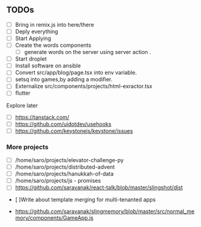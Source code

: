 ## TODOs

- [ ] Bring in remix.js into here/there
- [ ] Deply everything
- [ ] Start Applying
- [ ] Create the words components
   - [ ] generate words on the server using server action .

- [ ] Start droplet 
- [ ] Install software on ansible
- [ ] Convert src/app/blog/page.tsx into env variable.
- [ ] setsq into games,by adding a modifier. 
- [ ]  Externalize src/components/projects/html-exractor.tsx
- [ ] flutter

Explore later 
- [ ] https://tanstack.com/
- [ ] https://github.com/uidotdev/usehooks
- [ ] https://github.com/keystonejs/keystone/issues

### More projects

 - [ ] /home/saro/projects/elevator-challenge-py
 - [ ] /home/saro/projects/distributed-advent
 - [ ] /home/saro/projects/hanukkah-of-data
 - [ ] /home/saro/projects/js - promises
 - [ ] https://github.com/saravanak/react-talk/blob/master/slingshot/dist
 - [ ]Write about template merging for multi-tenanted apps 


- https://github.com/saravanak/slingmemory/blob/master/src/normal_memory/components/GameApp.js

